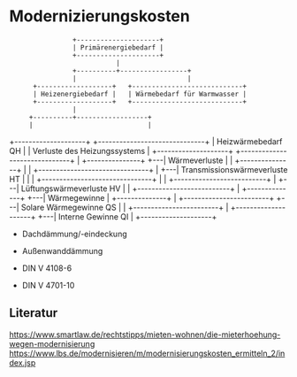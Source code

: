 # Modernizierungskosten

                    +---------------------+
                    | Primärenergiebedarf |
                    +---------------------+
                               |
                    +----------+-----------------+
                    |                            |
          +-------------------+   +----------------------------+
          | Heizenergiebedarf |   | Wärmebedarf für Warmwasser |
          +-------------------+   +----------------------------+
                    |
         +----------+------------------+
         |                             |
  +--------------------+  +------------------------------+
  | Heizwärmebedarf QH |  | Verluste des Heizungssystems |
  +--------------------+  +------------------------------+
         |   +---------------+
         +---| Wärmeverluste |
         |   +---------------+
         |           |   +-------------------------------+
         |           +---| Transmissionswärmeverluste HT |
         |           |   +-------------------------------+
         |           |   +--------------------------+
         |           +---| Lüftungswärmeverluste HV |
         |               +--------------------------+
         |   +--------------+
         +---| Wärmegewinne |
             +--------------+
                     |   +------------------------+
                     +---| Solare Wärmegewinne QS |
                     |   +------------------------+
                     |   +--------------------+
                     +---| Interne Gewinne QI |
                         +--------------------+


- Dachdämmung/-eindeckung 
- Außenwanddämmung

- DIN V 4108-6
- DIN V 4701-10


## Literatur

https://www.smartlaw.de/rechtstipps/mieten-wohnen/die-mieterhoehung-wegen-modernisierung
https://www.lbs.de/modernisieren/m/modernisierungskosten_ermitteln_2/index.jsp
